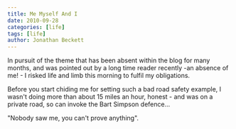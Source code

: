 ```yaml
---
title: Me Myself And I
date: 2010-09-28
categories: [life]
tags: [life]
author: Jonathan Beckett
---
```


In pursuit of the theme that has been absent within the blog for many months, and was pointed out by a long time reader recently -an absence of me! - I risked life and limb this morning to fulfil my obligations.

Before you start chiding me for setting such a bad road safety example, I wasn't doing more than about 15 miles an hour, honest - and was on a private road, so can invoke the Bart Simpson defence...

"Nobody saw me, you can't prove anything".